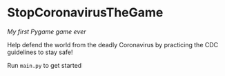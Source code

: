 # StopCoronavirusTheGame

*My first Pygame game ever*

Help defend the world from the deadly Coronavirus by practicing the CDC guidelines to stay safe! 

Run `main.py` to get started
